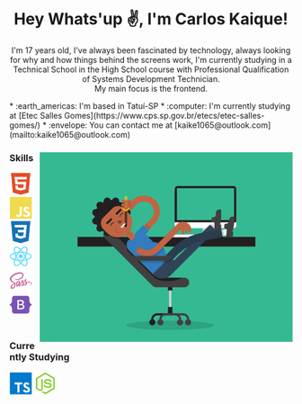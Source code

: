<div align="center">
<h1 align="center">Hey Whats'up ✌️, I'm Carlos Kaique!</h1>
<p>I'm 17 years old, I've always been fascinated by technology, always looking for why and how things behind the screens work, I'm currently studying in a Technical School in the High School course with Professional Qualification of Systems Development Technician.<br>My main focus is the frontend.</p>
</div>
* :earth_americas: I'm based in Tatuí-SP
* :computer: I'm currently studying at [Etec Salles Gomes](https://www.cps.sp.gov.br/etecs/etec-salles-gomes/)
* :envelope: You can contact me at [kaike1065@outlook.com](mailto:kaike1065@outlook.com)

<main display="flex">
<div class="img">
<img width="450px" align="right" src="./src/assets/psx.gif" alt="Guy coding">
</div>

<div class="content">
<h3>Skills</h3>
<a href="https://developer.mozilla.org/en-US/docs/Glossary/HTML5" target="_blank" rel="noreferrer"><img src="src/icons/html5.svg" width="40" height="40" alt="HTML5" />
<a href="https://developer.mozilla.org/en-US/docs/Web/JavaScript" target="_blank" rel="noreferrer"><img src="src/icons/javascript.svg" width="40" height="40" alt="Javascript" /></a>
<a href="https://developer.mozilla.org/pt-BR/docs/Web/CSS" target="_blank" rel="noreferrer"><img src="src/icons/css3.svg" width="40" height="40" alt="Css" /></a>
<a href="https://reactjs.org/" target="_blank" rel="noreferrer"><img src="src/icons/react.svg" width="40" height="40" alt="React" /></a>
<a href="https://sass-lang.com/" target="_blank" rel="noreferrer"><img src="src/icons/sass.svg" width="40" height="40" alt="Sass" /></a>
<a href="https://getbootstrap.com/" target="_blank" rel="noreferrer"><img src="src/icons/bootstrap.svg" width="40" height="40" alt="Bootstrap" /></a>
<br>
<br>
<h3>Currently Studying</h3>
<a href="https://www.typescriptlang.org/" rel="nofollow"><img src="src/icons/typescript.svg" width="40" height="40" alt="Typescript"></a>
<a href="https://nodejs.org/en/" rel="nofollow"><img src="src/icons/nodejs.svg" width="40" height="40" alt="NodeJS"></a>
</div>

</main>

